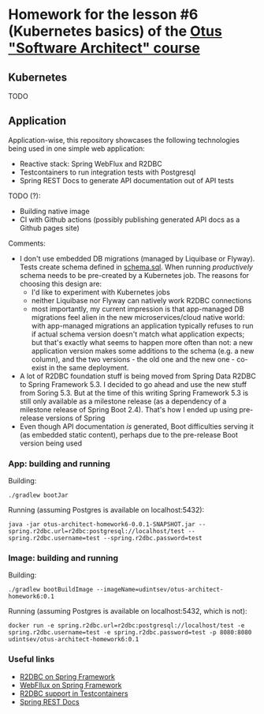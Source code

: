 # Homework for the lesson #6 (Kubernetes basics) of the [Otus "Software Architect" course](https://otus.ru/lessons/arhitektor-po/) 

## Kubernetes

TODO

## Application

Application-wise, this repository showcases the following technologies being used in one simple web application:

* Reactive stack: Spring WebFlux and R2DBC
* Testcontainers to run integration tests with Postgresql
* Spring REST Docs to generate API documentation out of API tests

TODO (?):

* Building native image
* CI with Github actions (possibly publishing generated API docs as a Github pages site)

Comments:

* I don't use embedded DB migrations (managed by Liquibase or Flyway). Tests create schema defined in
[schema.sql](src/test/resources/schema.sql). When running _productively_ schema needs to be pre-created
by a Kubernetes job. The reasons for choosing this design are:
  * I'd like to experiment with Kubernetes jobs
  * neither Liquibase nor Flyway can natively work R2DBC connections
  * most importantly, my current impression is that app-managed DB migrations feel alien in the new
microservices/cloud native world: with app-managed migrations an application typically refuses to run if actual schema
version doesn't match what application expects; but that's exactly what seems to happen more often than not:
a new application version makes some additions to the schema (e.g. a new column), and the two versions - the old
one and the new one - co-exist in the same deployment. 
* A lot of R2DBC foundation stuff is being moved from Spring Data R2DBC to Spring Framework 5.3. I decided to go ahead
and use the new stuff from Soring 5.3. But at the time of this writing Spring Framework 5.3 is still only available as
a milestone release (as a dependency of a milestone release of Spring Boot 2.4). That's how I ended up using pre-release
versions of Spring
* Even though API documentation _is_ generated, Boot difficulties serving it (as embedded static content), perhaps
due to the pre-release Boot version being used

### App: building and running

Building:

```
./gradlew bootJar
```

Running (assuming Postgres is available on localhost:5432):

```
java -jar otus-architect-homework6-0.0.1-SNAPSHOT.jar --spring.r2dbc.url=r2dbc:postgresql://localhost/test --spring.r2dbc.username=test --spring.r2dbc.password=test
```

### Image: building and running

Building:

```
./gradlew bootBuildImage --imageName=udintsev/otus-architect-homework6:0.1
```

Running (assuming Postgres is available on localhost:5432, which is not):

```
docker run -e spring.r2dbc.url=r2dbc:postgresql://localhost/test -e spring.r2dbc.username=test -e spring.r2dbc.password=test -p 8080:8080 udintsev/otus-architect-homework6:0.1
```

### Useful links

* [R2DBC on Spring Framework](https://docs.spring.io/spring-framework/docs/5.3.0-RC2/reference/html/data-access.html#r2dbc)
* [WebFllux on Spring Framework](https://docs.spring.io/spring-framework/docs/5.3.0-RC2/reference/html/web-reactive.html#spring-webflux)
* [R2DBC support in Testcontainers](https://www.testcontainers.org/modules/databases/r2dbc/)
* [Spring REST Docs](https://docs.spring.io/spring-restdocs/docs/current/reference/html5/) 
